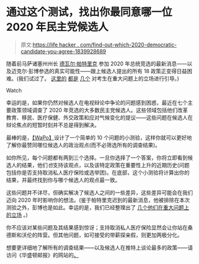 # 通过这个测试，找出你最同意哪一位 2020 年民主党候选人

> 原文:[https://life hacker . com/find-out-which-2020-democratic-candidate-you-agree-1839928689](https://lifehacker.com/find-out-which-2020-democratic-candidate-you-agree-with-1839928689)

随着前马萨诸塞州州长 [德瓦尔·帕特里克](https://lifehacker.com/where-do-deval-patrick-and-michael-bloomberg-stand-on-m-1839857136) 参加 2020 年总统竞选的最新消息——以及迈克尔·彭博参选的真实可能性——跟上候选人提出的所有 18 政策正变得日益困难。(我们试过了。 [这里的](https://lifehacker.com/heres-every-2020-democratic-candidates-plan-to-end-gun-1836917130) [都是](https://twocents.lifehacker.com/how-elizabeth-warren-plans-to-pay-for-medicare-for-all-1839541911) [几个](https://twocents.lifehacker.com/see-how-the-democratic-candidates-tax-plans-would-affec-1839098593) 对考生在重大问题上的立场进行引导。)

Watch

幸运的是，如果你仍然对候选人在电视辩论中争论的问题感到困惑，最近在七个主要政策领域调查了 2020 年竞选的大多数民主党候选人。这些领域包括他们改革教育、移民、医疗保健、外交政策和应对气候变化的提议——这些问题在候选人在辩论焦点的短暂时刻并不总是得到解决。

最棒的是，[【WaPo】](https://www.washingtonpost.com/graphics/politics/policy-2020/quiz-which-candidate-agrees-with-me/)设计了一个简单的 10 个问题的小测验，这样你就可以更好地了解你最赞同哪位候选人的政治观点(而不必筛选所有的调查结果)。

如你所见，每个问题都有两到三个选择。一旦你选择了一个答案，你将立即看到候选人的结果，他们*也*支持该观点，以及该特定政策在重要性上升的近期历史(问题包括你是否支持取消私人医疗保险或选举团)。在底部，这个小测验将计算出你的结果，并最终找到你与哪个候选人的观点最一致。

这些问题并不详尽，但确实解决了候选人之间的一些差异，这些差异可能会在我们迈向 2020 年时影响你的想法。(鉴于帕特里克迟到的最新消息，他被排除在本次测验之外，彭博也是如此。幸运的是，我们已经整理出了 [几个他们在重大问题上的立场](https://lifehacker.com/where-do-deval-patrick-and-michael-bloomberg-stand-on-m-1839857136) 。)

你不应该对某些问题及其结果感到惊讶；支持取消私人医疗保险显然会让你站在桑德斯和沃伦的阵营。但其他问题，如可接受的带薪探亲假，则更加两极分化。

想要更详细地了解所有的调查结果——以及候选人在推特上谈论最多的政策——请访问《华盛顿邮报》的网站的[。](https://www.washingtonpost.com/graphics/politics/policy-2020/)